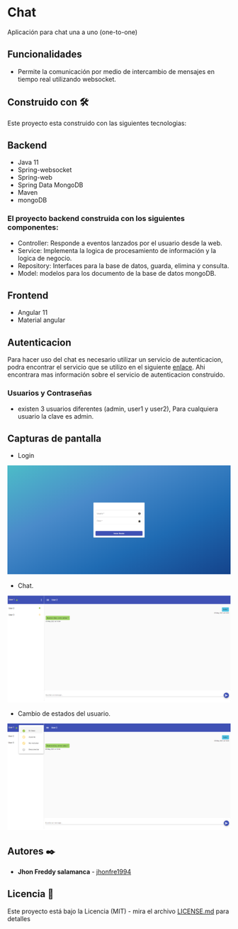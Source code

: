 # Chat

Aplicación para chat una a uno (one-to-one)

## Funcionalidades 

* Permite la comunicación por medio de intercambio de mensajes en tiempo real utilizando websocket.


## Construido con 🛠️

Este proyecto esta construido con las siguientes tecnologias:

## Backend 

* Java 11
* Spring-websocket
* Spring-web
* Spring Data MongoDB
* Maven
* mongoDB

### El proyecto backend construida con los siguientes componentes:
   * Controller: Responde a eventos lanzados por el usuario desde la web.
   * Service: Implementa la logica de procesamiento de información y la logica de negocio.
   * Repository: Interfaces para la base de datos, guarda, elimina y consulta.
   * Model: modelos para los documento de la base de datos mongoDB.
   

## Frontend

* Angular 11
* Material angular


## Autenticacion

Para hacer uso del chat es necesario utilizar un servicio de autenticacion, podra encontrar el servicio que se utilizo en el siguiente [enlace](https://github.com/jhonfre1994/oauth2-jwt-spring-boot-example). Ahi encontrara mas información sobre el servicio de autenticacion construido. 

### Usuarios y Contraseñas
 - existen 3 usuarios diferentes (admin, user1 y user2), Para cualquiera usuario la clave es admin.


## Capturas de pantalla

* Login	

![](images/login.PNG)

* Chat.

![](images/chat.PNG)

* Cambio de estados del usuario.

![](images/chat_status.png)



## Autores ✒️

* **Jhon Freddy salamanca** - [jhonfre1994](https://github.com/jhonfre1994)

## Licencia 📄

Este proyecto está bajo la Licencia (MIT) - mira el archivo [LICENSE.md](https://github.com/jhonfre1994/chat-spring-boot-and-angular/blob/master/LICENSE.md) para detalles

